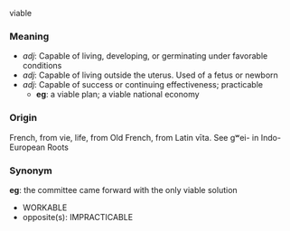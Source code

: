 viable
### Meaning
+ _adj_: Capable of living, developing, or germinating under favorable conditions
+ _adj_: Capable of living outside the uterus. Used of a fetus or newborn
+ _adj_: Capable of success or continuing effectiveness; practicable
    + __eg__: a viable plan; a viable national economy

### Origin

French, from vie, life, from Old French, from Latin vīta. See gʷei- in Indo-European Roots

### Synonym

__eg__: the committee came forward with the only viable solution

+ WORKABLE
+ opposite(s): IMPRACTICABLE


